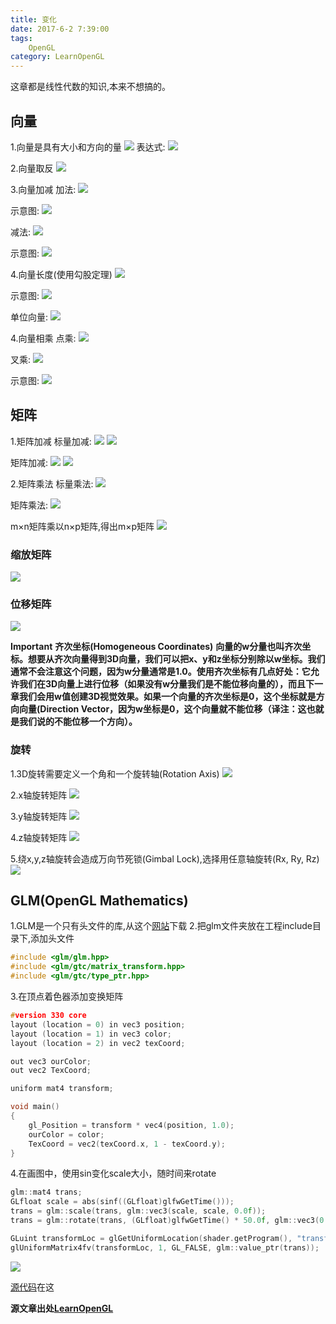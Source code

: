 ```yaml
---
title: 变化
date: 2017-6-2 7:39:00
tags: 
    OpenGL
category: LearnOpenGL
---
```

这章都是线性代数的知识,本来不想搞的。
## 向量
1.向量是具有大小和方向的量
![](vectors.png)
表达式:
![](vector_expression.png)

2.向量取反
![](vector_negate.png)

3.向量加减
加法:
![](vector_plus.png)

示意图:
![](vectors_addition.png)

减法:
![](vector_minus.png)

示意图:
![](vectors_subtraction.png)

4.向量长度(使用勾股定理)
![](vector_length.png)

示意图:
![](vectors_triangle.png)

单位向量:
![](vector_unit.png)

4.向量相乘
点乘:
![](vector_dot_multipy.png)

叉乘:
![](vector_x_multipy.png)

示意图:
![](vectors_crossproduct.png)

## 矩阵
1.矩阵加减
标量加减:
![](matrix_add_scalar.png)
![](matrix_minus_scalar.png)

矩阵加减:
![](matrix_add_matrix.png)
![](matrix_minus_matrix.png)

2.矩阵乘法
标量乘法:
![](matrix_multipy_scalar.png)

矩阵乘法:
![](matrix_multiplication.png)

m×n矩阵乘以n×p矩阵,得出m×p矩阵
![](matrix_multipy_vector.png)

### 缩放矩阵
![](matrix_scale.png)

### 位移矩阵
![](matrix_pos.png)

**Important**
**齐次坐标(Homogeneous Coordinates)**
**向量的w分量也叫齐次坐标。想要从齐次向量得到3D向量，我们可以把x、y和z坐标分别除以w坐标。我们通常不会注意这个问题，因为w分量通常是1.0。使用齐次坐标有几点好处：它允许我们在3D向量上进行位移（如果没有w分量我们是不能位移向量的），而且下一章我们会用w值创建3D视觉效果。如果一个向量的齐次坐标是0，这个坐标就是方向向量(Direction Vector，因为w坐标是0，这个向量就不能位移（译注：这也就是我们说的不能位移一个方向）。**

### 旋转
1.3D旋转需要定义一个角和一个旋转轴(Rotation Axis)
![](vectors_angle.png)

2.x轴旋转矩阵
![](matrix_rotation_x.png)

3.y轴旋转矩阵
![](matrix_rotation_y.png)

4.z轴旋转矩阵
![](matrix_rotation_z.png)

5.绕x,y,z轴旋转会造成万向节死锁(Gimbal Lock),选择用任意轴旋转(Rx, Ry, Rz)
![](matrix_rotation_anything.png)

## GLM(OpenGL Mathematics)
1.GLM是一个只有头文件的库,从这个[网站](http://glm.g-truc.net/0.9.5/index.html)下载
2.把glm文件夹放在工程include目录下,添加头文件
```c++
#include <glm/glm.hpp>
#include <glm/gtc/matrix_transform.hpp>
#include <glm/gtc/type_ptr.hpp>
```

3.在顶点着色器添加变换矩阵
```c++
#version 330 core
layout (location = 0) in vec3 position;
layout (location = 1) in vec3 color;
layout (location = 2) in vec2 texCoord;

out vec3 ourColor;
out vec2 TexCoord;

uniform mat4 transform;

void main()
{
	gl_Position = transform * vec4(position, 1.0);
	ourColor = color;
	TexCoord = vec2(texCoord.x, 1 - texCoord.y);
}
```

4.在画图中，使用sin变化scale大小，随时间来rotate
```c++
glm::mat4 trans;
GLfloat scale = abs(sinf((GLfloat)glfwGetTime()));
trans = glm::scale(trans, glm::vec3(scale, scale, 0.0f));
trans = glm::rotate(trans, (GLfloat)glfwGetTime() * 50.0f, glm::vec3(0.0f, 0.0f, 1.0f));

GLuint transformLoc = glGetUniformLocation(shader.getProgram(), "transform");
glUniformMatrix4fv(transformLoc, 1, GL_FALSE, glm::value_ptr(trans));
```
![](transform.png)

[源代码](https://github.com/tacthgin/toy/tree/master/OpenGL)在这

**源文章出处[LearnOpenGL](http://learnopengl-cn.readthedocs.io/zh/latest/01%20Getting%20started/07%20Transformations/)**





